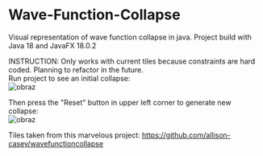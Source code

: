 # Wave-Function-Collapse
Visual representation of wave function collapse in java. Project build with Java 18 and JavaFX 18.0.2

INSTRUCTION:
Only works with current tiles because constraints are hard coded. Planning to refactor in the future.\
Run project to see an initial collapse:\
![obraz](https://user-images.githubusercontent.com/51377128/187285158-07467867-af63-4293-8553-7bb292ac895a.png)

Then press the "Reset" button in upper left corner to generate new collapse:\
![obraz](https://user-images.githubusercontent.com/51377128/187285329-b5814ac6-fb78-4178-bf3a-c4ca65949fbc.png)


Tiles taken from this marvelous project: https://github.com/allison-casey/wavefunctioncollapse
